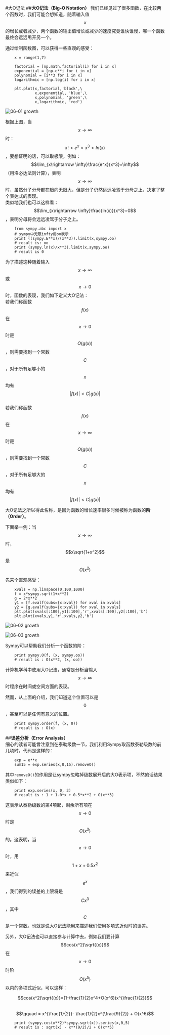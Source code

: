#大O记法
##**大O记法（Big-O Notation）**
我们已经见过了很多函数，在比较两个函数时，我们可能会想知道，随着输入值$$x$$的增长或者减少，两个函数的输出值增长或减少的速度究竟谁快谁慢，哪一个函数最终会远远甩开另一个。  

通过绘制函数图，可以获得一些直观的感受：    
```
	x = range(1,7)

	factorial = [np.math.factorial(i) for i in x]
	exponential = [np.e**i for i in x]
	polynomial = [i**3 for i in x]
	logarithmic = [np.log(i) for i in x]

	plt.plot(x,factorial,'black',\
    	     x,exponential, 'blue',\
        	 x,polynomial, 'green',\
         	 x,logarithmic, 'red')
```

![06-01 growth](images/06-01growth.png)  

根据上图，当$$x\rightarrow \infty$$时：$$x!> e^x> x^3 > ln(x)$$，要想证明的话，可以取极限，例如：$$\lim_{x\rightarrow \infty}\frac{e^x}{x^3}=\infty$$（用洛必达法则计算），表明$$x\rightarrow \infty$$时，虽然分子分母都在趋向无限大，但是分子仍然远远凌驾于分母之上，决定了整个表达式的表现。  
类似地我们也可以这样看：$$\lim_{x\rightarrow \infty}\frac{ln(x)}{x^3}=0$$，表明分母将会远远凌驾于分子之上。  

```
	from sympy.abc import x
	# sympy中无限infty用oo表示
	print ((sympy.E**x)/(x**3)).limit(x,sympy.oo)
	# result is: oo
	print (sympy.ln(x)/x**3).limit(x,sympy.oo)
	# result is 0
```

为了描述这种随着输入$$x\rightarrow \infty$$或$$x\rightarrow 0$$时，函数的表现，我们如下定义大O记法：  
若我们称函数$$f(x)$$在$$x\rightarrow 0$$时是$$O(g(x))$$，则需要找到一个常数$$C$$，对于所有足够小的$$x$$均有$$|f(x)|<C|g(x)|$$  
若我们称函数$$f(x)$$在$$x\rightarrow \infty$$时是$$O(g(x))$$，则需要找到一个常数$$C$$，对于所有足够大的$$x$$均有$$|f(x)|<C|g(x)|$$  

大O记法之所以得此名称，是因为函数的增长速率很多时候被称为函数的**阶（Order）**。  

下面举一例：当$$x\rightarrow \infty$$时，$$x\sqrt{1+x^2}$$是$$O(x^2)$$    

先来个直观感受：  
```
	xvals = np.linspace(0,100,1000)
	f = x*sympy.sqrt(1+x**2)
	g = 2*x**2
	y1 = [f.evalf(subs={x:xval}) for xval in xvals]
	y2 = [g.evalf(subs={x:xval}) for xval in xvals]
	plt.plot(xvals[:100],y1[:100],'r',xvals[:100],y2[:100],'b')
	plt.plot(xvals,y1,'r',xvals,y2,'b')
```

![06-02 growth](images/06-02growth2.png)  

![06-03 growth](images/06-03growth3.png)  

Sympy可以帮助我们分析一个函数的阶：  
```
	print sympy.O(f, (x, sympy.oo))
	# result is : O(x**2, (x, oo))
```	

计算机学科中使用大O记法，通常是分析当输入$$x\rightarrow \infty$$时程序在时间或空间方面的表现。  

然而，从上面的介绍，我们知道这个位置可以是$$0$$，甚至可以是任何有意义的位置。  

```
	print sympy.order(f, (x, 0))
	# result is : O(x)
```
##**误差分析（Error Analysis）**  
细心的读者可能曾注意到在泰勒级数一节，我们利用Sympy取函数泰勒级数的前几项时，代码是这样的：

```
	exp = e**x
	sum15 = exp.series(x,0,15).removeO()
```

其中`removeO()`的作用是让sympy忽略掉级数展开后的大O表示项，不然的话结果类似如下：  

```
	print exp.series(x, 0, 3)
	# result is : 1 + 1.0*x + 0.5*x**2 + O(x**3)
```

这表示从泰勒级数的第4项起，剩余所有项在$$x\rightarrow 0$$时是$$O(x^3)$$的。这表明，当$$x\rightarrow 0$$时，用$$1+x+0.5x^2$$来近似$$e^x$$，我们得到的误差的上限将是$$Cx^3$$，其中$$C$$是一个常数。也就是说大O记法能用来描述我们使用多项式近似时的误差。  

另外，大O记法也可以直接参与计算中去，例如我们要计算$$cos(x^2)\sqrt{(x)}$$在$$x\rightarrow 0$$时阶$$O(x^5)$$以内的多项式近似，可以这样：   

$$cos(x^2)\sqrt{(x)}=(1-\frac{1}{2}x^4+O(x^6))x^{\frac{1}{2}}$$  
$$\qquad = x^{\frac{1}{2}}-	\frac{1}{2}x^{\frac{9}{2}} + O(x^6)$$

```
	print (sympy.cos(x**2)*sympy.sqrt(x)).series(x,0,5)
	# result is : sqrt(x) - x**(9/2)/2 + O(x**5)
```